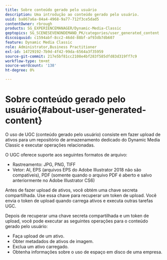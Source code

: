 ```yaml
---
title: Sobre conteúdo gerado pelo usuário
description: Uma introdução ao conteúdo gerado pelo usuário.
uuid: ba867a6a-84a4-4968-9a77-712f3ce5dad5
contentOwner: rbrough
products: SG_EXPERIENCEMANAGER/Dynamic-Media-Classic
geptopics: SG_SCENESEVENONDEMAND_PK/categories/user_generated_content
discoiquuid: c1594abf-8cc2-46dd-88bf-af93db7db607
feature: Dynamic Media Classic
role: Administrator,Business Practitioner
exl-id: 14729192-7b9d-4f42-99da-6564a3f35959
source-git-commit: 217e5bf81cc2108e4bf283f585dfd83d319ff7c9
workflow-type: tm+mt
source-wordcount: '138'
ht-degree: 0%

---
```


# Sobre conteúdo gerado pelo usuário{#about-user-generated-content}

O uso de UGC (conteúdo gerado pelo usuário) consiste em fazer upload de ativos para um repositório de armazenamento dedicado do Dynamic Media Classic e executar operações relacionadas.

O UGC oferece suporte aos seguintes formatos de arquivo:

* Rastreamento: JPG, PNG, TIFF
* Vetor: AI, EPS (arquivos EPS do Adobe Illustrator 2018 não são compatíveis), PDF (somente quando o arquivo PDF é aberto e salvo anteriormente no Adobe Illustrator CS6)

Antes de fazer upload de ativos, você obtém uma chave secreta compartilhada. Use essa chave para recuperar um token de upload. Você envia o token de upload quando carrega ativos e executa outras tarefas UGC.

Depois de recuperar uma chave secreta compartilhada e um token de upload, você pode executar as seguintes operações para o conteúdo gerado pelo usuário:

* Faça upload de um ativo.
* Obter metadados de ativos de imagem.
* Exclua um ativo carregado.
* Obtenha informações sobre o uso de espaço em disco de uma empresa.

